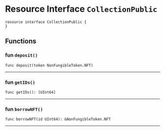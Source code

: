 # Resource Interface `CollectionPublic`

```cadence
resource interface CollectionPublic {
}
```

## Functions

### fun `deposit()`

```cadence
func deposit(token NonFungibleToken.NFT)
```

---

### fun `getIDs()`

```cadence
func getIDs(): [UInt64]
```

---

### fun `borrowNFT()`

```cadence
func borrowNFT(id UInt64): &NonFungibleToken.NFT
```

---
